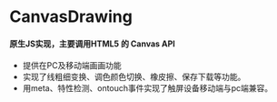 # CanvasDrawing
#### 原生JS实现，主要调用HTML5 的 Canvas API
- 提供在PC及移动端画画功能
- 实现了线粗细变换、调色颜色切换、橡皮擦、保存下载等功能。
- 用meta、特性检测、ontouch事件实现了触屏设备移动端与pc端兼容。
